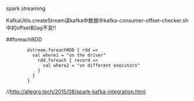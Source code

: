 spark streaming


 KafkaUtils.createStream读kafka中数据中kafka-consumer-offset-checker.sh中的offset和lag不变!!


##foreachRDD 

```
        dstream.foreachRDD { rdd =>
          val where1 = "on the driver"
            rdd.foreach { record =>
              val where2 = "on different executors"
            }
          }
        }

```
//http://allegro.tech/2015/08/spark-kafka-integration.html